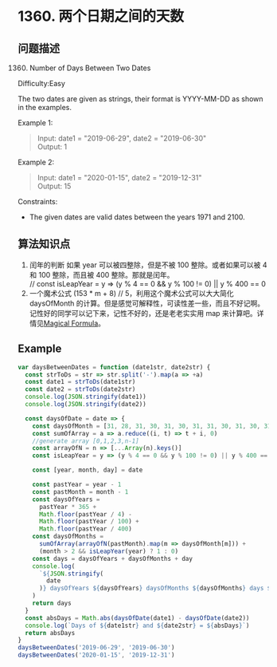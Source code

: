 # 1360. 两个日期之间的天数

## 问题描述

1360. Number of Days Between Two Dates

Difficulty:Easy

The two dates are given as strings, their format is YYYY-MM-DD as shown in the examples.

Example 1:

> Input: date1 = "2019-06-29", date2 = "2019-06-30"  
> Output: 1

Example 2:

> Input: date1 = "2020-01-15", date2 = "2019-12-31"  
> Output: 15

Constraints:

- The given dates are valid dates between the years 1971 and 2100.

## 算法知识点

1. 闰年的判断
   如果 year 可以被四整除，但是不被 100 整除。或者如果可以被 4 和 100 整除，而且被 400 整除。那就是闰年。  
   // const isLeapYear = y => (y % 4 == 0 && y % 100 != 0) || y % 400 == 0
2. 一个魔术公式 (153 \* m + 8) // 5，利用这个魔术公式可以大大简化 daysOfMonth 的计算。但是感觉可解释性，可读性差一些，而且不好记啊。记性好的同学可以记下来，记性不好的，还是老老实实用 map 来计算吧。详情见[Magical Formula](https://leetcode.com/problems/number-of-days-between-two-dates/discuss/517582/Python-Magical-Formula)。

## Example

```javascript
var daysBetweenDates = function (date1str, date2str) {
  const strToDs = str => str.split('-').map(a => +a)
  const date1 = strToDs(date1str)
  const date2 = strToDs(date2str)
  console.log(JSON.stringify(date1))
  console.log(JSON.stringify(date2))

  const daysOfDate = date => {
    const daysOfMonth = [31, 28, 31, 30, 31, 30, 31, 31, 30, 31, 30, 31]
    const sumOfArray = a => a.reduce((i, t) => t + i, 0)
    //generate array [0,1,2,3,n-1]
    const arrayOfN = n => [...Array(n).keys()]
    const isLeapYear = y => (y % 4 == 0 && y % 100 != 0) || y % 400 == 0

    const [year, month, day] = date

    const pastYear = year - 1
    const pastMonth = month - 1
    const daysOfYears =
      pastYear * 365 +
      Math.floor(pastYear / 4) -
      Math.floor(pastYear / 100) +
      Math.floor(pastYear / 400)
    const daysOfMonths =
      sumOfArray(arrayOfN(pastMonth).map(m => daysOfMonth[m])) +
      (month > 2 && isLeapYear(year) ? 1 : 0)
    const days = daysOfYears + daysOfMonths + day
    console.log(
      `${JSON.stringify(
        date
      )} daysOfYears ${daysOfYears} daysOfMonths ${daysOfMonths} days ${days}`
    )
    return days
  }
  const absDays = Math.abs(daysOfDate(date1) - daysOfDate(date2))
  console.log(`Days of ${date1str} and ${date2str} = ${absDays}`)
  return absDays
}
daysBetweenDates('2019-06-29', '2019-06-30')
daysBetweenDates('2020-01-15', '2019-12-31')
```
